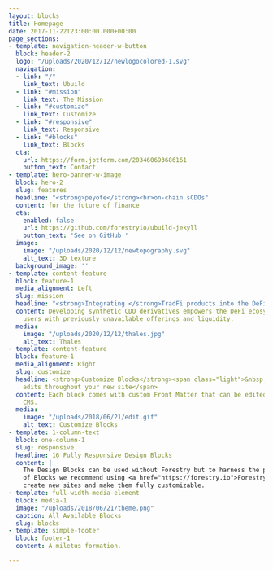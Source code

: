 ```yaml
---
layout: blocks
title: Homepage
date: 2017-11-22T23:00:00.000+00:00
page_sections:
- template: navigation-header-w-button
  block: header-2
  logo: "/uploads/2020/12/12/newlogocolored-1.svg"
  navigation:
  - link: "/"
    link_text: Ubuild
  - link: "#mission"
    link_text: The Mission
  - link: "#customize"
    link_text: Customize
  - link: "#responsive"
    link_text: Responsive
  - link: "#blocks"
    link_text: Blocks
  cta:
    url: https://form.jotform.com/203460693686161
    button_text: Contact
- template: hero-banner-w-image
  block: hero-2
  slug: features
  headline: "<strong>peyote</strong><br>on-chain sCDOs"
  content: for the future of finance
  cta:
    enabled: false
    url: https://github.com/forestryio/ubuild-jekyll
    button_text: 'See on GitHub '
  image:
    image: "/uploads/2020/12/12/newtopography.svg"
    alt_text: 3D texture
  background_image: ''
- template: content-feature
  block: feature-1
  media_alignment: Left
  slug: mission
  headline: "<strong>Integrating </strong>TradFi products into the DeFi ecosystem<br>"
  content: Developing synthetic CDO derivatives empowers the DeFi ecosystem and its
    users with previously unavailable offerings and liquidity.
  media:
    image: "/uploads/2020/12/12/thales.jpg"
    alt_text: Thales
- template: content-feature
  block: feature-1
  media_alignment: Right
  slug: customize
  headline: <strong>Customize Blocks</strong><span class="light">&nbsp;to make quick
    edits throughout your new site</span>
  content: Each block comes with custom Front Matter that can be edited in Forestry
    CMS.
  media:
    image: "/uploads/2018/06/21/edit.gif"
    alt_text: Customize Blocks
- template: 1-column-text
  block: one-column-1
  slug: responsive
  headline: 16 Fully Responsive Design Blocks
  content: |
    The Design Blocks can be used without Forestry but to harness the power
    of Blocks we recommend using <a href="https://forestry.io">Forestry</a>. Once the site is imported you can immediately
    create new sites and make them fully customizable.
- template: full-width-media-element
  block: media-1
  image: "/uploads/2018/06/21/theme.png"
  caption: All Available Blocks
  slug: blocks
- template: simple-footer
  block: footer-1
  content: A miletus formation.

---
```

